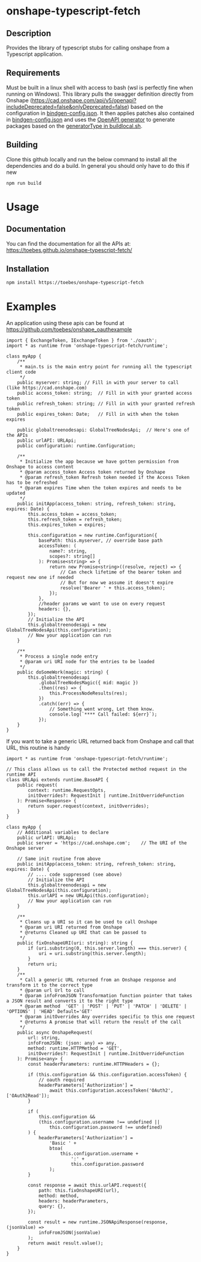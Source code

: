 # onshape-typescript-fetch
## Description
Provides the library of typescript stubs for calling onshape from a Typescript application.

## Requirements
Must be built in a linux shell with access to bash (wsl is perfectly fine when running on Windows).  This library pulls the swagger definition directly from Onshape (https://cad.onshape.com/api/v5/openapi?includeDeprecated=false&onlyDeprecated=false) based on the configuration in [bindgen-config.json](bindgen-config.json#L3).  It then applies patches also contained in [bindgen-config.json](bindgen-config.json#L11) and uses the [OpenAPI generator](https://openapi-generator.tech/) to generate packages based on the [generatorType in buildlocal.sh](buildlocal.sh#L11).

## Building
Clone this github locally and run the below command to install all the dependencies and do a build.  In general you should only have to do this if new 

```
npm run build
```

# Usage
## Documentation
You can find the documentation for all the APIs at:
https://toebes.github.io/onshape-typescript-fetch/

## Installation
```
npm install https://toebes/onshape-typescript-fetch
```

# Examples

An application using these apis can be found at https://github.com/toebes/onshape_oauthexample

```
import { ExchangeToken, IExchangeToken } from './oauth';
import * as runtime from 'onshape-typescript-fetch/runtime';

class myApp {
    /**
     * main.ts is the main entry point for running all the typescript client code
     */
    public myserver: string; // Fill in with your server to call  (like https://cad.onshape.com)
    public access_token: string;  // Fill in with your granted access token
    public refresh_token: string; // Fill in with your granted refresh token
    public expires_token: Date;   // Fill in with when the token expires

    public globaltreenodesapi: GlobalTreeNodesApi;  // Here's one of the APIs 
    public urlAPI: URLApi;
    public configuration: runtime.Configuration;

    /**
     * Initialize the app because we have gotten permission from Onshape to access content
     * @param access_token Access token returned by Onshape
     * @param refresh_token Refresh token needed if the Access Token has to be refreshed
     * @param expires Time when the token expires and needs to be updated
     */
    public initApp(access_token: string, refresh_token: string, expires: Date) {
        this.access_token = access_token;
        this.refresh_token = refresh_token;
        this.expires_token = expires;

        this.configuration = new runtime.Configuration({
            basePath: this.myserver, // override base path
            accessToken: (
                name?: string,
                scopes?: string[]
            ): Promise<string> => {
                return new Promise<string>((resolve, reject) => {
                    // Can check lifetime of the bearer token and request new one if needed
                    // But for now we assume it doesn't expire
                    resolve('Bearer ' + this.access_token);
                });
            },
            //header params we want to use on every request
            headers: {},
        });
        // Initialize the API
        this.globaltreenodesapi = new GlobalTreeNodesApi(this.configuration);
        // Now your application can run
    }

    /**
     * Process a single node entry
     * @param uri URI node for the entries to be loaded
     */
    public doSomeWork(magic: string) {
        this.globaltreenodesapi
            .globalTreeNodesMagic({ mid: magic })
            .then((res) => {
                this.ProcessNodeResults(res);
            })
            .catch((err) => {
                // Something went wrong, Let them know.
                console.log(`**** Call failed: ${err}`);
            });
    }
}
```

If you want to take a generic URL returned back from Onshape and call that URL, this routine is handy
```
import * as runtime from 'onshape-typescript-fetch/runtime';

// This class allows us to call the Protected method request in the runtime API
class URLApi extends runtime.BaseAPI {
    public request(
        context: runtime.RequestOpts,
        initOverrides?: RequestInit | runtime.InitOverrideFunction
    ): Promise<Response> {
        return super.request(context, initOverrides);
    }
}

class myApp {
    // Additional variables to declare
    public urlAPI: URLApi;
    public server = 'https://cad.onshape.com';    // The URI of the Onshape server 

    // Same init routine from above
    public initApp(access_token: string, refresh_token: string, expires: Date) {
        // .... code suppressed (see above)
        // Initialize the API
        this.globaltreenodesapi = new GlobalTreeNodesApi(this.configuration);
        this.urlAPI = new URLApi(this.configuration);
        // Now your application can run
    }

    /**
     * Cleans up a URI so it can be used to call Onshape
     * @param uri URI returned from Onshape
     * @returns Cleaned up URI that can be passed to
     */
    public fixOnshapeURI(uri: string): string {
        if (uri.substring(0, this.server.length) === this.server) {
            uri = uri.substring(this.server.length);
        }
        return uri;
    }    
    /**
     * Call a generic URL returned from an Onshape response and transform it to the correct type
     * @param url Url to call
     * @param infoFromJSON Transformation function pointer that takes a JSON result and converts it to the right type
     * @param method  'GET' | 'POST' | 'PUT' | 'PATCH' | 'DELETE' | 'OPTIONS' | 'HEAD' Default='GET'
     * @param initOverrides Any overrides specific to this one request
     * @returns A promise that will return the result of the call
     */
    public async OnshapeRequest(
        url: string,
        infoFromJSON: (json: any) => any,
        method: runtime.HTTPMethod = 'GET',
        initOverrides?: RequestInit | runtime.InitOverrideFunction
    ): Promise<any> {
        const headerParameters: runtime.HTTPHeaders = {};

        if (this.configuration && this.configuration.accessToken) {
            // oauth required
            headerParameters['Authorization'] =
                await this.configuration.accessToken('OAuth2', ['OAuth2Read']);
        }

        if (
            this.configuration &&
            (this.configuration.username !== undefined ||
                this.configuration.password !== undefined)
        ) {
            headerParameters['Authorization'] =
                'Basic ' +
                btoa(
                    this.configuration.username +
                        ':' +
                        this.configuration.password
                );
        }

        const response = await this.urlAPI.request({
            path: this.fixOnshapeURI(url),
            method: method,
            headers: headerParameters,
            query: {},
        });

        const result = new runtime.JSONApiResponse(response, (jsonValue) =>
            infoFromJSON(jsonValue)
        );
        return await result.value();
    }
}
```
